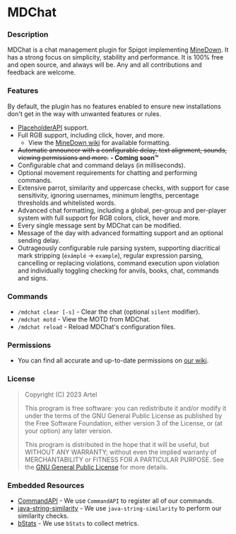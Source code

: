 # MDChat

### Description
MDChat is a chat management plugin for Spigot implementing [MineDown](https://github.com/Phoenix616/MineDown). It has a strong focus on simplicity, stability and
performance.
It is 100% free and open source, and always will be. Any and all contributions and feedback are welcome.

### Features
By default, the plugin has no features enabled to ensure new installations don't get in the way with unwanted features or rules.
* [PlaceholderAPI](https://www.spigotmc.org/resources/6245/) support.
* Full RGB support, including click, hover, and more.
  * View the [MineDown wiki](https://wiki.phoenix616.dev/library/minedown/syntax) for available formatting.
* ~~Automatic announcer with a configurable delay, text alignment, sounds, viewing permissions and more.~~ **- Coming soon™️**
* Configurable chat and command delays (in milliseconds).
* Optional movement requirements for chatting and performing commands.
* Extensive parrot, similarity and uppercase checks, with support for case sensitivity, ignoring usernames, minimum lengths, percentage thresholds and whitelisted words.
* Advanced chat formatting, including a global, per-group and per-player system with full support for RGB colors, click, hover and more.
* Every single message sent by MDChat can be modified.
* Message of the day with advanced formatting support and an optional sending delay.
* Outrageously configurable rule parsing system, supporting diacritical mark stripping (`éxámplé` -> `example`), regular expression parsing, cancelling or replacing violations, command execution upon violation and individually toggling checking for anvils, books, chat, commands and signs.

### Commands
* `/mdchat clear [-s]` - Clear the chat (optional `silent` modifier).
* `/mdchat motd` - View the MOTD from MDChat.
* `/mdchat reload` - Reload MDChat's configuration files.

### Permissions
* You can find all accurate and up-to-date permissions on [our wiki](https://github.com/artelidiot/MDChat/wiki/Permissions).

### License
> Copyright (C) 2023 Artel
>
> This program is free software: you can redistribute it and/or modify it under the terms of the GNU General Public
> License as published by the Free Software Foundation, either version 3 of the License, or (at your option) any later
> version.
>
> This program is distributed in the hope that it will be useful, but WITHOUT ANY WARRANTY; without even the implied
> warranty of MERCHANTABILITY or FITNESS FOR A PARTICULAR PURPOSE. See
> the [GNU General Public License](https://www.gnu.org/licenses/gpl-3.0.en.html) for more details.

### Embedded Resources
* [CommandAPI](https://github.com/JorelAli/CommandAPI) - We use `CommandAPI` to register all of our commands.
* [java-string-similarity](https://github.com/tdebatty/java-string-similarity) - We use `java-string-similarity` to perform our similarity checks.
* [bStats](https://github.com/Bastian/bStats) - We use `bStats` to collect metrics.